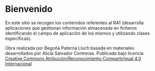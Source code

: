 # Bienvenido

En este sitio se recogen los contenidos referentes al RA1 (desarrolla aplicaciones que gestionan información almacenada en ficheros identificando el campo de aplicación de los mismos y utilizando clases específicas).


Obra realizada por Begoña Paterna Lluch basada en materiales desarrollados por Alicia Salvador Contreras. Publicada bajo licencia [Creative Commons Atribución/Reconocimiento-CompartirIgual 4.0 Internacional](https://creativecommons.org/licenses/by-sa/4.0/)

